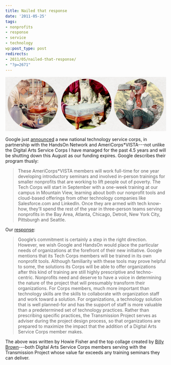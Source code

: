 ```yaml
---
title: Nailed that response
date: '2011-05-25'
tags:
- nonprofits
- response
- service
- technology
wp:post_type: post
redirects:
- 2011/05/nailed-that-response/
- "?p=2671"
---
```


![](2011-05-25-Nailed-that-response/3collage-600x202.png "3collage")

Google just [announced](http://googleblog.blogspot.com/2011/05/bringing-tech-knowledge-to-nonprofits.html) a new national technology service corps, in partnership with the HandsOn Network and AmeriCorps\*VISTA---not unlike the Digital Arts Service Corps I have managed for the past 4.5 years and will be shutting down this August as our funding expires. Google describes their program thusly:

> These AmeriCorps\*VISTA members will work full-time for one year developing introductory seminars and involved in-person trainings for smaller nonprofits that are working to lift people out of poverty. The Tech Corps will start in September with a one-week training at our campus in Mountain View, learning about both our nonprofit tools and cloud-based offerings from other technology companies like Salesforce.com and LinkedIn. Once they are armed with tech know-how, they’ll spend the rest of the year in three-person teams serving nonprofits in the Bay Area, Atlanta, Chicago, Detroit, New York City, Pittsburgh and Seattle.

Our [response](http://transmissionproject.org/current/2011/5/google-announces-launch-of-technology-corps):

> Google’s commitment is certainly a step in the right direction. However, we wish Google and HandsOn would place the particular needs of organizations at the forefront of their new initiative. Google mentions that its Tech Corps members will be trained in its own nonprofit tools. Although familiarity with these tools may prove helpful to some, the solutions its Corps will be able to offer organizations after this kind of training are still highly prescriptive and techno-centric. Nonprofits need and deserve to have a voice in determining the nature of the project that will presumably transform their organizations. For Corps members, much more important than technology skills are the skills to collaborate with organization staff and work toward a solution. For organizations, a technology solution that is well planned-for and has the support of staff is more valuable than a predetermined set of technology practices. Rather than prescribing specific practices, the Transmission Project serves as adviser during the project design process, so that organizations are prepared to maximize the impact that the addition of a Digital Arts Service Corps member makes.

The above was written by Howie Fisher and the top collage created by [Billy Brown](b.illbrown.com)---both Digital Arts Service Corps members serving with the Transmission Project whose value far exceeds any training seminars they can deliver.
